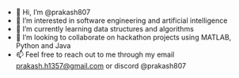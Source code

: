 - 👋 Hi, I’m @prakash807
- 👀 I’m interested in software engineering and artificial intelligence
- 🌱 I’m currently learning data structures and algorithms
- 💞️ I’m looking to collaborate on hackathon projects using MATLAB, Python and Java
- 📫 Feel free to reach out to me through my email prakash.h1357@gmail.com or discord @prakash807

<!---
prakash807/prakash807 is a ✨ special ✨ repository because its `README.md` (this file) appears on your GitHub profile.
You can click the Preview link to take a look at your changes.
--->
